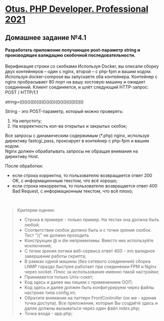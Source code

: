 [Otus. PHP Developer. Professional 2021](https://otus.ru/lessons/razrabotchik-php/?int_source=courses_catalog&int_term=programming)
==============================

## Домашнее задание №4.1

#### Разработать приложение получающее post-параметр string и производящее валидацию скобочной последовательности.

Верификация строки со скобками Используя Docker, вы описали сборку двух контейнеров – один с nginx, второй – с php-fpm и вашим кодом. Используя docker-compose вы запускаете оба контейнера. Контейнер с nginx пробрасывает 80 порт на вашу хостовую машину и ожидает соединений. Клиент соединяется, и шлёт следующий HTTP-запрос:
POST / HTTP/1.1

string=(()()()()))((((()()()))(()()()(((()))))))

String - это POST-параметр, который можно проверять:
1. На непустоту;
1. На корректность кол-ва открытых и закрытых скобок;

Все запросы с динамическим содержимым (*.php) nginx, используя директиву fastcgi_pass, проксирует в контейнер с php-fpm и вашим кодом.  
Nginx должен обрабатывать запросы не обращая внимания на директиву Host.

После обработки:
- если строка корректна, то пользователю возвращается ответ 200 OK, с информационным текстом, что всё хорошо;
- если строка некорректна, то пользователю возвращается ответ 400 Bad Request, с информационным текстом, что всё плохо;

<br>

>Критерии оценки:
>- Строка в примере - только пример. На тестах она должна быть любой;
>- Соответствие скобок должно быть и с точки зрения скобок. Тест ")(" не должен проходить
>- Конструкции @ и die неприемлемы. Вместо них используйте исключения;
>- С точки зрения логики веб-сервиса ответ 400 - это валидное завершение работы скрипта;
>- В рамках одной машины (без сетевого соединения) сборка LNMP гораздо быстрее работает при соединении FPM и Nginx через socket. Плюс за использование именно такой настройки;
>- Принимается только Unix-сокет;
>- Код здесь и далее мы пишем с применением ООП;
>- Код здесь и далее должен быть конфигурируем через файлы настроек типа config.ini;
>- Обратите внимание на паттерн FrontController (он же - единая точка доступа). Все приложения, которые Вы создаёте здесь и далее должны вызываться через один файл index.php;
>- Точка входа - app.php;